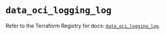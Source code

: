 # `data_oci_logging_log`

Refer to the Terraform Registry for docs: [`data_oci_logging_log`](https://registry.terraform.io/providers/hashicorp/oci/7.19.0/docs/data-sources/logging_log).
